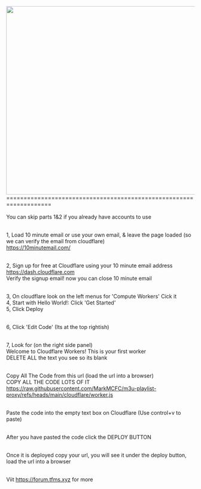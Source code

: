<img src="https://tfms.xyz/channels.logos/m3uproxyimage.png" width="700" height="503">
===================================================================<br><br>
You can skip parts 1&2 if you already have accounts to use<br><br>

1, Load 10 minute email or use your own email, & leave the page loaded (so we can verify the email from cloudflare)<br>
https://10minutemail.com/<br><br>

2, Sign up for free at Cloudflare using your 10 minute email address<br>
https://dash.cloudflare.com<br>
Verify the signup email! now you can close 10 minute email<br><br>

3, On cloudflare look on the left menus for 'Compute Workers' Cick it<br>
4, Start with Hello World!: Click 'Get Started'<br>
5, Click Deploy<br><br>

6, Click 'Edit Code' (Its at the top rightish)<br><br>

7, Look for (on the right side panel)<br>
Welcome to Cloudflare Workers! This is your first worker<br>
DELETE ALL the text you see so its blank<br><br>

Copy All The Code from this url (load the url into a browser)<br>COPY ALL THE CODE LOTS OF IT<br>
https://raw.githubusercontent.com/MarkMCFC/m3u-playlist-proxy/refs/heads/main/cloudflare/worker.js<br><br>

Paste the code into the empty text box on Cloudflare (Use control+v to paste)<br><br>

After you have pasted the code click the DEPLOY BUTTON<br><br>

Once it is deployed copy your url, you will see it under the deploy button, load the url into a browser<br><br>

Viit https://forum.tfms.xyz for more
